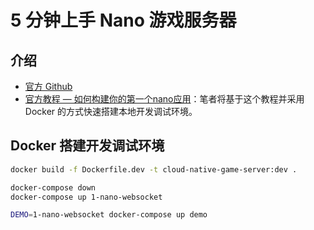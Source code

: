 # 5 分钟上手 Nano 游戏服务器

## 介绍

* [官方 Github](https://github.com/lonng/nano)
* [官方教程 — 如何构建你的第一个nano应用](https://github.com/lonng/nano/blob/master/docs/get_started_zh_CN.md)：笔者将基于这个教程并采用 Docker 的方式快速搭建本地开发调试环境。

## Docker 搭建开发调试环境

```sh
docker build -f Dockerfile.dev -t cloud-native-game-server:dev .

docker-compose down
docker-compose up 1-nano-websocket

DEMO=1-nano-websocket docker-compose up demo
```

